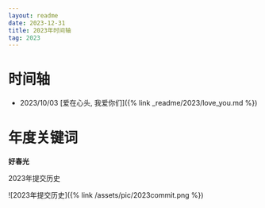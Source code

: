 ```yaml
---
layout: readme
date: 2023-12-31
title: 2023年时间轴
tag: 2023
---
```


# 时间轴

- 2023/10/03 [爱在心头, 我爱你们]({% link _readme/2023/love_you.md %})

# 年度关键词

**好春光**

2023年提交历史

![2023年提交历史]({% link /assets/pic/2023commit.png %})
